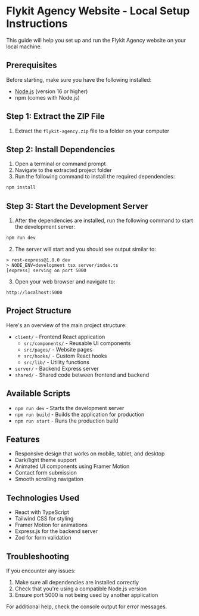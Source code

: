 # Flykit Agency Website - Local Setup Instructions

This guide will help you set up and run the Flykit Agency website on your local machine.

## Prerequisites

Before starting, make sure you have the following installed:
- [Node.js](https://nodejs.org/) (version 16 or higher)
- npm (comes with Node.js)

## Step 1: Extract the ZIP File

1. Extract the `flykit-agency.zip` file to a folder on your computer

## Step 2: Install Dependencies

1. Open a terminal or command prompt
2. Navigate to the extracted project folder
3. Run the following command to install the required dependencies:

```bash
npm install
```

## Step 3: Start the Development Server

1. After the dependencies are installed, run the following command to start the development server:

```bash
npm run dev
```

2. The server will start and you should see output similar to:
```
> rest-express@1.0.0 dev
> NODE_ENV=development tsx server/index.ts
[express] serving on port 5000
```

3. Open your web browser and navigate to:
```
http://localhost:5000
```

## Project Structure

Here's an overview of the main project structure:

- `client/` - Frontend React application
  - `src/components/` - Reusable UI components
  - `src/pages/` - Website pages
  - `src/hooks/` - Custom React hooks
  - `src/lib/` - Utility functions
- `server/` - Backend Express server
- `shared/` - Shared code between frontend and backend

## Available Scripts

- `npm run dev` - Starts the development server
- `npm run build` - Builds the application for production
- `npm run start` - Runs the production build

## Features

- Responsive design that works on mobile, tablet, and desktop
- Dark/light theme support
- Animated UI components using Framer Motion
- Contact form submission
- Smooth scrolling navigation

## Technologies Used

- React with TypeScript
- Tailwind CSS for styling
- Framer Motion for animations
- Express.js for the backend server
- Zod for form validation

## Troubleshooting

If you encounter any issues:

1. Make sure all dependencies are installed correctly
2. Check that you're using a compatible Node.js version
3. Ensure port 5000 is not being used by another application

For additional help, check the console output for error messages.
